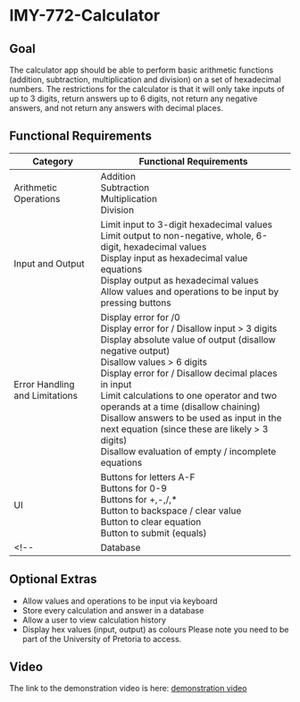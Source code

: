 # IMY-772-Calculator
## Goal
The calculator app should be able to perform basic arithmetic functions (addition, subtraction, multiplication and division) on a set of hexadecimal numbers. The restrictions for the calculator is that it will only take inputs of up to 3 digits, return answers up to 6 digits, not return any negative answers, and not return any answers with decimal places.

## Functional Requirements
| Category | Functional Requirements |
|----------|-------------------------|
| Arithmetic Operations | Addition <br> Subtraction <br> Multiplication <br> Division |
| Input and Output | Limit input to 3-digit hexadecimal values <br> Limit output to non-negative, whole, 6-digit, hexadecimal values <br> Display input as hexadecimal value equations <br> Display output as hexadecimal values <br> Allow values and operations to be input by pressing buttons <br> |
| Error Handling and Limitations | Display error for /0 <br> Display error for / Disallow input > 3 digits <br> Display absolute value of output (disallow negative output) <br> Disallow values > 6 digits <br> Display error for / Disallow decimal places in input <br> Limit calculations to one operator and two operands at a time (disallow chaining) <br> Disallow answers to be used as input in the next equation (since these are likely > 3 digits) <br> Disallow evaluation of empty / incomplete equations |
| UI | Buttons for letters A-F <br> Buttons for 0-9 <br> Buttons for +,-,/,* <br> Button to backspace / clear value <br> Button to clear equation <br> Button to submit (equals) |
<!-- | Database | Connect to a database <br> Store all equations and answers in a database <br> Get values from database <br> Post values to database | -->

## Optional Extras
- Allow values and operations to be input via keyboard
- Store every calculation and answer in a database
- Allow a user to view calculation history
- Display hex values (input, output) as colours
Please note you need to be part of the University of Pretoria to access. 

## Video
The link to the demonstration video is here: [demonstration video](https://drive.google.com/file/d/1uIrQMNeRpPQg4IuszPdEgdz3zT_no_QT/view?usp=sharing)